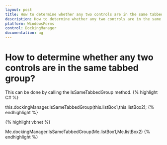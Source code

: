 ```yaml
---
layout: post
title: How to determine whether any two controls are in the same tabbed group
description: How to determine whether any two controls are in the same tabbed group
platform: WindowsForms
control: DockingManager
documentation: ug
---
```




# How to determine whether any two controls are in the same tabbed group?

This can be done by calling the IsSameTabbedGroup method.
{% highlight C# %}





this.dockingManager.IsSameTabbedGroup(this.listBox1,this.listBox2);
{% endhighlight %}

{% highlight vbnet %}





Me.dockingManager.IsSameTabbedGroup(Me.listBox1,Me.listBox2)
{% endhighlight %}




